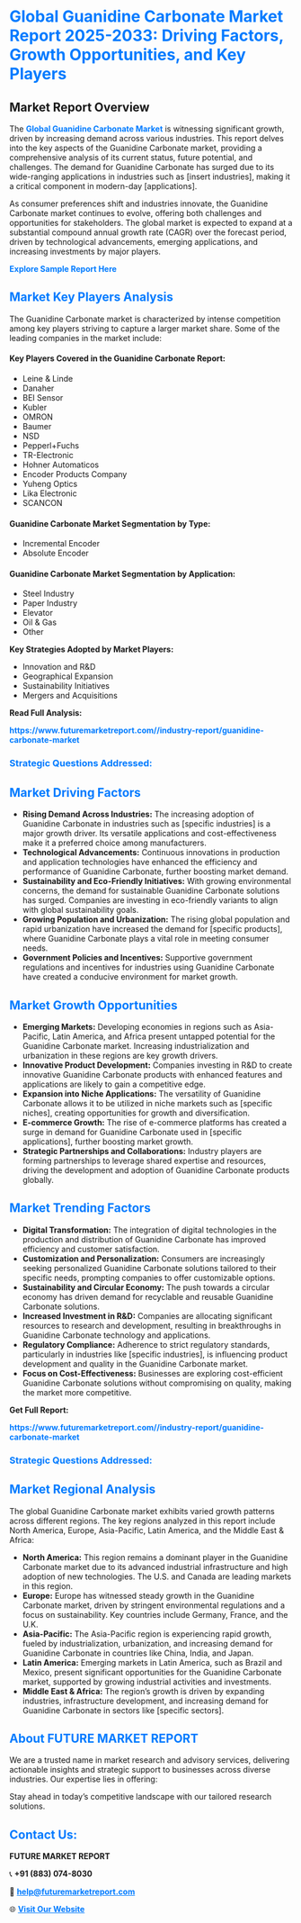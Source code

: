 <h1 style="color: #007BFF;">Global Guanidine Carbonate Market Report 2025-2033: Driving Factors, Growth Opportunities, and Key Players</h1>

<section id="overview">
<h2>Market Report Overview</h2>
<p>The <a href="https://www.futuremarketreport.com//industry-report/guanidine-carbonate-market" style="color: #007BFF; text-decoration: none;"><strong>Global Guanidine Carbonate Market</strong></a> is witnessing significant growth, driven by increasing demand across various industries. This report delves into the key aspects of the Guanidine Carbonate market, providing a comprehensive analysis of its current status, future potential, and challenges. The demand for Guanidine Carbonate has surged due to its wide-ranging applications in industries such as [insert industries], making it a critical component in modern-day [applications].</p>
<p>As consumer preferences shift and industries innovate, the Guanidine Carbonate market continues to evolve, offering both challenges and opportunities for stakeholders. The global market is expected to expand at a substantial compound annual growth rate (CAGR) over the forecast period, driven by technological advancements, emerging applications, and increasing investments by major players.</p>
</section>

<section id="overview">
<p><a href="https://www.futuremarketreport.com//request-sample/reportId=83140" style="color: #007BFF; text-decoration: none;"><strong>Explore Sample Report Here</strong></a></p>
</section>

<section id="key-players">
<h2 style="color: #007BFF;">Market Key Players Analysis</h2>
<p>The Guanidine Carbonate market is characterized by intense competition among key players striving to capture a larger market share. Some of the leading companies in the market include:</p>
<h4>Key Players Covered in the Guanidine Carbonate Report:</h4>
<ul><li>Leine &amp; Linde</li><li>Danaher</li><li>BEI Sensor</li><li>Kubler</li><li>OMRON</li><li>Baumer</li><li>NSD</li><li>Pepperl+Fuchs</li><li>TR-Electronic</li><li>Hohner Automaticos</li><li>Encoder Products Company</li><li>Yuheng Optics</li><li>Lika Electronic</li><li>SCANCON</li></ul>
<h4>Guanidine Carbonate Market Segmentation by Type:</h4>
<ul><li>Incremental Encoder</li><li>Absolute Encoder</li></ul>

<h4>Guanidine Carbonate Market Segmentation by Application:</h4>
<ul><li>Steel Industry</li><li>Paper Industry</li><li>Elevator</li><li>Oil &amp; Gas</li><li>Other</li></ul>
<p><strong>Key Strategies Adopted by Market Players:</strong></p>
<ul>
<li>Innovation and R&D</li>
<li>Geographical Expansion</li>
<li>Sustainability Initiatives</li>
<li>Mergers and Acquisitions</li>
</ul>
</section>

<section>
<p><strong>Read Full Analysis: </strong></p><a href="https://www.futuremarketreport.com//industry-report/guanidine-carbonate-market" style="color: #007BFF; text-decoration: none;"><strong>https://www.futuremarketreport.com//industry-report/guanidine-carbonate-market</strong></a>
<h3 style="color: #007BFF;">Strategic Questions Addressed:</h3>
</section>

<section id="driving-factors">
<h2 style="color: #007BFF;">Market Driving Factors</h2>
<ul>
<li><strong>Rising Demand Across Industries:</strong> The increasing adoption of Guanidine Carbonate in industries such as [specific industries] is a major growth driver. Its versatile applications and cost-effectiveness make it a preferred choice among manufacturers.</li>
<li><strong>Technological Advancements:</strong> Continuous innovations in production and application technologies have enhanced the efficiency and performance of Guanidine Carbonate, further boosting market demand.</li>
<li><strong>Sustainability and Eco-Friendly Initiatives:</strong> With growing environmental concerns, the demand for sustainable Guanidine Carbonate solutions has surged. Companies are investing in eco-friendly variants to align with global sustainability goals.</li>
<li><strong>Growing Population and Urbanization:</strong> The rising global population and rapid urbanization have increased the demand for [specific products], where Guanidine Carbonate plays a vital role in meeting consumer needs.</li>
<li><strong>Government Policies and Incentives:</strong> Supportive government regulations and incentives for industries using Guanidine Carbonate have created a conducive environment for market growth.</li>
</ul>
</section>

<section id="growth-opportunities">
<h2 style="color: #007BFF;">Market Growth Opportunities</h2>
<ul>
<li><strong>Emerging Markets:</strong> Developing economies in regions such as Asia-Pacific, Latin America, and Africa present untapped potential for the Guanidine Carbonate market. Increasing industrialization and urbanization in these regions are key growth drivers.</li>
<li><strong>Innovative Product Development:</strong> Companies investing in R&D to create innovative Guanidine Carbonate products with enhanced features and applications are likely to gain a competitive edge.</li>
<li><strong>Expansion into Niche Applications:</strong> The versatility of Guanidine Carbonate allows it to be utilized in niche markets such as [specific niches], creating opportunities for growth and diversification.</li>
<li><strong>E-commerce Growth:</strong> The rise of e-commerce platforms has created a surge in demand for Guanidine Carbonate used in [specific applications], further boosting market growth.</li>
<li><strong>Strategic Partnerships and Collaborations:</strong> Industry players are forming partnerships to leverage shared expertise and resources, driving the development and adoption of Guanidine Carbonate products globally.</li>
</ul>
</section>

<section id="trending-factors">
<h2 style="color: #007BFF;">Market Trending Factors</h2>
<ul>
<li><strong>Digital Transformation:</strong> The integration of digital technologies in the production and distribution of Guanidine Carbonate has improved efficiency and customer satisfaction.</li>
<li><strong>Customization and Personalization:</strong> Consumers are increasingly seeking personalized Guanidine Carbonate solutions tailored to their specific needs, prompting companies to offer customizable options.</li>
<li><strong>Sustainability and Circular Economy:</strong> The push towards a circular economy has driven demand for recyclable and reusable Guanidine Carbonate solutions.</li>
<li><strong>Increased Investment in R&D:</strong> Companies are allocating significant resources to research and development, resulting in breakthroughs in Guanidine Carbonate technology and applications.</li>
<li><strong>Regulatory Compliance:</strong> Adherence to strict regulatory standards, particularly in industries like [specific industries], is influencing product development and quality in the Guanidine Carbonate market.</li>
<li><strong>Focus on Cost-Effectiveness:</strong> Businesses are exploring cost-efficient Guanidine Carbonate solutions without compromising on quality, making the market more competitive.</li>
</ul>
</section>

<section>
<p><strong>Get Full Report: </strong></p><a href="https://www.futuremarketreport.com//industry-report/guanidine-carbonate-market" style="color: #007BFF; text-decoration: none;"><strong>https://www.futuremarketreport.com//industry-report/guanidine-carbonate-market</strong></a>
<h3 style="color: #007BFF;">Strategic Questions Addressed:</h3>
</section>


<section id="regional-analysis">
<h2 style="color: #007BFF;">Market Regional Analysis</h2>
<p>The global Guanidine Carbonate market exhibits varied growth patterns across different regions. The key regions analyzed in this report include North America, Europe, Asia-Pacific, Latin America, and the Middle East & Africa:</p>
<ul>
<li><strong>North America:</strong> This region remains a dominant player in the Guanidine Carbonate market due to its advanced industrial infrastructure and high adoption of new technologies. The U.S. and Canada are leading markets in this region.</li>
<li><strong>Europe:</strong> Europe has witnessed steady growth in the Guanidine Carbonate market, driven by stringent environmental regulations and a focus on sustainability. Key countries include Germany, France, and the U.K.</li>
<li><strong>Asia-Pacific:</strong> The Asia-Pacific region is experiencing rapid growth, fueled by industrialization, urbanization, and increasing demand for Guanidine Carbonate in countries like China, India, and Japan.</li>
<li><strong>Latin America:</strong> Emerging markets in Latin America, such as Brazil and Mexico, present significant opportunities for the Guanidine Carbonate market, supported by growing industrial activities and investments.</li>
<li><strong>Middle East & Africa:</strong> The region’s growth is driven by expanding industries, infrastructure development, and increasing demand for Guanidine Carbonate in sectors like [specific sectors].</li>
</ul>
</section>

<footer>
<h2 style="color: #007BFF;">About FUTURE MARKET REPORT</h2>
<p>We are a trusted name in market research and advisory services, delivering actionable insights and strategic support to businesses across diverse industries. Our expertise lies in offering:</p>

<p>Stay ahead in today’s competitive landscape with our tailored research solutions.</p>

<h2 style="color: #007BFF;">Contact Us:</h2>
<p><strong>FUTURE MARKET REPORT</strong></p>
<p>📞 <strong>+91 (883) 074-8030</strong></p>
<p>📧 <strong><a href="mailto:help@futuremarketreport.com" style="color: #007BFF;">help@futuremarketreport.com</a></strong></p>
<p>🌐 <strong><a href="https://www.futuremarketreport.com/" style="color: #007BFF;">Visit Our Website</a></strong></p>
</footer>